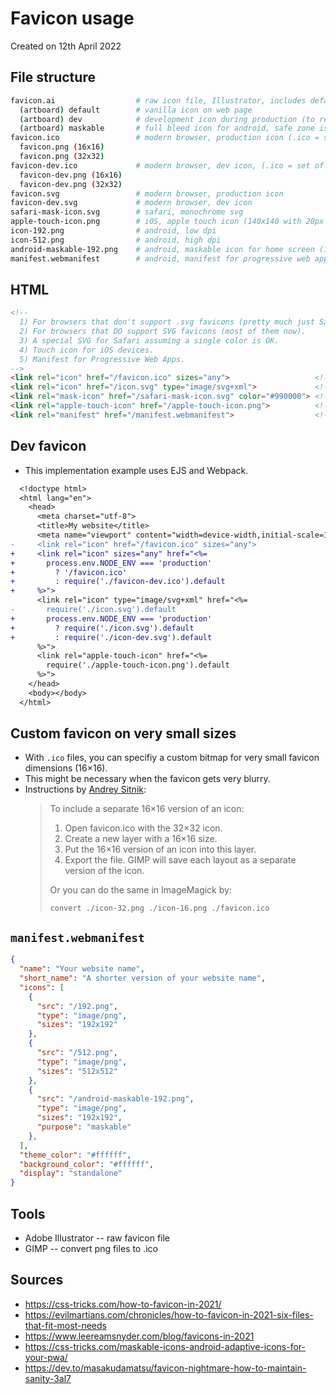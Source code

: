 # Favicon usage
Created on 12th April 2022


## File structure
```bash
favicon.ai                  # raw icon file, Illustrator, includes default, dev and maskable
  (artboard) default        # vanilla icon on web page
  (artboard) dev            # development icon during production (to recognize dev build)
  (artboard) maskable       # full bleed icon for android, safe zone is a circle with 80% width
favicon.ico                 # modern browser, production icon (.ico = set of bitmaps essentially)
  favicon.png (16x16)
  favicon.png (32x32)
favicon-dev.ico             # modern browser, dev icon, (.ico = set of bitmaps essentially)
  favicon-dev.png (16x16)
  favicon-dev.png (32x32)
favicon.svg                 # modern browser, production icon
favicon-dev.svg             # modern browser, dev icon
safari-mask-icon.svg        # safari, monochrome svg
apple-touch-icon.png        # iOS, apple touch icon (140x140 with 20px padding, so 180x180)
icon-192.png                # android, low dpi
icon-512.png                # android, high dpi
android-maskable-192.png    # android, maskable icon for home screen (192x192)
manifest.webmanifest        # android, manifest for progressive web apps
```


## HTML

```html
<!-- 
  1) For browsers that don't support .svg favicons (pretty much just Safari right now).
  2) For browsers that DO support SVG favicons (most of them now).
  3) A special SVG for Safari assuming a single color is OK.
  4) Touch icon for iOS devices.
  5) Manifest for Progressive Web Apps.
-->
<link rel="icon" href="/favicon.ico" sizes="any">                   <!-- (1) -->
<link rel="icon" href="/icon.svg" type="image/svg+xml">             <!-- (2) -->
<link rel="mask-icon" href="/safari-mask-icon.svg" color="#990000"> <!-- (3) -->
<link rel="apple-touch-icon" href="/apple-touch-icon.png">          <!-- (4) -->
<link rel="manifest" href="/manifest.webmanifest">                  <!-- (5) -->
```


## Dev favicon 

* This implementation example uses EJS and Webpack.

```diff
  <!doctype html>
  <html lang="en">
    <head>
      <meta charset="utf-8">
      <title>My website</title>
      <meta name="viewport" content="width=device-width,initial-scale=1">
-     <link rel="icon" href="/favicon.ico" sizes="any">
+     <link rel="icon" sizes="any" href="<%=
+       process.env.NODE_ENV === 'production'
+         ? '/favicon.ico'
+         : require('./favicon-dev.ico').default
+     %>">
      <link rel="icon" type="image/svg+xml" href="<%=
-       require('./icon.svg').default
+       process.env.NODE_ENV === 'production'
+         ? require('./icon.svg').default
+         : require('./icon-dev.svg').default
      %>">
      <link rel="apple-touch-icon" href="<%=
        require('./apple-touch-icon.png').default
      %>">
    </head>
    <body></body>
  </html>
```


## Custom favicon on very small sizes

* With `.ico` files, you can specifiy a custom bitmap for very small favicon dimensions (16×16).
* This might be necessary when the favicon gets very blurry.
* Instructions by [Andrey Sitnik](https://evilmartians.com/chronicles/how-to-favicon-in-2021-six-files-that-fit-most-needs):
  > To include a separate 16×16 version of an icon:
  > 
  > 1. Open favicon.ico with the 32×32 icon.
  > 2. Create a new layer with a 16×16 size.
  > 3. Put the 16×16 version of an icon into this layer.
  > 4. Export the file. GIMP will save each layout as a separate version of the icon.
  > 
  > Or you can do the same in ImageMagick by:
  > 
  > `convert ./icon-32.png ./icon-16.png ./favicon.ico`



## `manifest.webmanifest`

```json
{
  "name": "Your website name",
  "short_name": "A shorter version of your website name",
  "icons": [
    { 
      "src": "/192.png", 
      "type": "image/png", 
      "sizes": "192x192" 
    },
    { 
      "src": "/512.png", 
      "type": "image/png", 
      "sizes": "512x512" 
    },
    { 
      "src": "/android-maskable-192.png", 
      "type": "image/png", 
      "sizes": "192x192", 
      "purpose": "maskable" 
    },
  ],
  "theme_color": "#ffffff",
  "background_color": "#ffffff",
  "display": "standalone"
}
```


## Tools

* Adobe Illustrator   -- raw favicon file
* GIMP                -- convert png files to .ico


## Sources

* https://css-tricks.com/how-to-favicon-in-2021/
* https://evilmartians.com/chronicles/how-to-favicon-in-2021-six-files-that-fit-most-needs
* https://www.leereamsnyder.com/blog/favicons-in-2021
* https://css-tricks.com/maskable-icons-android-adaptive-icons-for-your-pwa/
* https://dev.to/masakudamatsu/favicon-nightmare-how-to-maintain-sanity-3al7

